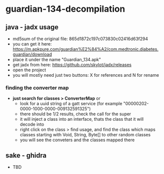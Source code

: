 # guardian-134-decompilation

## java - jadx usage
- md5sum of the original file: 865d1872c197c073830c02416d63f294
- you can get it here: https://m.apkpure.com/guardian%E2%84%A2/com.medtronic.diabetes.guardian/download
- place it under the name "Guardian_134.apk"
- get jadx from here: https://github.com/skylot/jadx/releases
- open the project
- you will mostly need just two buttons: X for references and N for rename

### finding the converter map

- **just search for classes > ConverterMap** or
	- look for a uuid string of a gatt service (for example "00000202-0000-1000-0000-009132591325")
	- there should be 1/2 results, check the call for the super
	- it will inject a class into an interface, thats the class that it will decode into
	- right click on the class > find usage, and find the class which maps classes starting with Void, String, Byte[] to other random classes
	- you will see the conveters and the classes mapped there


## sake - ghidra
- TBD